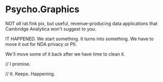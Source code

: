 # Psycho.Graphics
NOT <i>all</i> rat.fink pix, but useful, revenue-producing data applications that Cambridge Analytica won't suggest to you.

IT HAPPENED. We start something. It turns into something.  We have to move it out for NDA privacy or PII.  

We'll move some of it back after we have time to clean it.

// I promise.

// It. Keeps. Happening.

